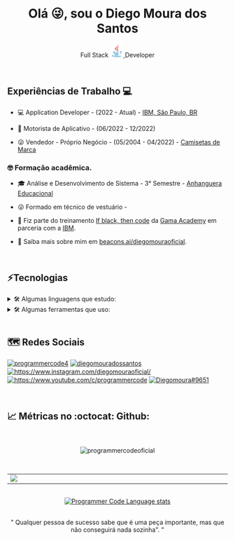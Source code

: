 <h1 align="center">Olá 😜, sou o Diego Moura dos Santos</h1>

<p align="center"> Full Stack <a href="https://www.java.com" target="_blank" rel="noreferrer"> <img src="https://raw.githubusercontent.com/devicons/devicon/master/icons/java/java-original.svg" alt="java" width="30" height="30"/> </a> Developer</p></br>

## Experiências de Trabalho 💻 

- 💻 Application Developer - (2022 - Atual) - [IBM, São Paulo, BR](https://www.ibm.com/br-pt)

- 🚗 Motorista de Aplicativo - (06/2022 - 12/2022) 

- 😜 Vendedor - Próprio Negócio - (05/2004 - 04/2022) - [Camisetas de Marca](https://www.camisetasdemarca.com.br/)

### 🤓 Formação acadêmica.

- 🎓 Análise e Desenvolvimento de Sistema - 3° Semestre - [Anhanguera Educacional](https://textil.sp.senai.br/)
- 😜 Formado em técnico de vestuário - 
- 🔭 Fiz parte do treinamento [If black, then code](https://ifblackthencode.corporate.gama.academy/) da [Gama Academy](https://gama.academy/) em parceria com a [IBM](https://www.ibm.com/br-pt).

- 📄 Saiba mais sobre mim em [beacons.ai/diegomouraoficial](https://beacons.ai/diegomouraoficial).

</br>

## ⚡Tecnologias

<details>
  <summary> 🛠️ Algumas linguagens que estudo:</summary></br>
  <p align="left"> <a href="https://www.w3schools.com/css/" target="_blank"> <img src="https://raw.githubusercontent.com/devicons/devicon/master/icons/css3/css3-original-wordmark.svg" alt="css3" width="40" height="40"/> </a><a href="https://www.w3schools.com/html/default.asp" target="_blank"> <img src="https://raw.githubusercontent.com/devicons/devicon/master/icons/html5/html5-original-wordmark.svg" alt="html5" width="40" height="40"/> </a> <a href="https://www.java.com" target="_blank" rel="noreferrer"> <img src="https://raw.githubusercontent.com/devicons/devicon/master/icons/java/java-original.svg" alt="java" width="40" height="40"/> </a> <a href="https://developer.mozilla.org/en-US/docs/Web/JavaScript" target="_blank"> <img src="https://raw.githubusercontent.com/devicons/devicon/master/icons/javascript/javascript-original.svg" alt="javascript" width="40" height="40"/> </a> 
  </p>
</details>

<details>
  <summary> 🛠️ Algumas ferramentas que uso:</summary></br>
<p align="left"> <a href="https://aws.amazon.com" target="_blank"> <img src="https://raw.githubusercontent.com/devicons/devicon/master/icons/amazonwebservices/amazonwebservices-original-wordmark.svg" alt="aws" width="40" height="40"/> </a><a href="https://www.docker.com/" target="_blank" rel="noreferrer"> <img src="https://raw.githubusercontent.com/devicons/devicon/master/icons/docker/docker-original-wordmark.svg" alt="docker" width="40" height="40"/> </a> <a href="https://git-scm.com/" target="_blank"> <img src="https://www.vectorlogo.zone/logos/git-scm/git-scm-icon.svg" alt="git" width="40" height="40"/> </a> <a href="https://heroku.com" target="_blank"> <img src="https://www.vectorlogo.zone/logos/heroku/heroku-icon.svg" alt="heroku" width="40" height="40"/> </a> <a href="https://www.adobe.com/in/products/illustrator.html" target="_blank"> <img src="https://www.vectorlogo.zone/logos/adobe_illustrator/adobe_illustrator-icon.svg" alt="illustrator" width="40" height="40"/> </a> <a href="https://www.jenkins.io" target="_blank" rel="noreferrer"> <img src="https://www.vectorlogo.zone/logos/jenkins/jenkins-icon.svg" alt="jenkins" width="40" height="40"/> </a> <a href="https://kubernetes.io" target="_blank" rel="noreferrer"> <img src="https://www.vectorlogo.zone/logos/kubernetes/kubernetes-icon.svg" alt="kubernetes" width="40" height="40"/> </a> <a href="https://www.linux.org/" target="_blank"> <img src="https://raw.githubusercontent.com/devicons/devicon/master/icons/linux/linux-original.svg" alt="linux" width="40" height="40"/> </a> <a href="https://www.mongodb.com/" target="_blank"> <img src="https://raw.githubusercontent.com/devicons/devicon/master/icons/mongodb/mongodb-original-wordmark.svg" alt="mongodb" width="40" height="40"/> </a> <a href="https://www.mysql.com/" target="_blank" rel="noreferrer"> <img src="https://raw.githubusercontent.com/devicons/devicon/master/icons/mysql/mysql-original-wordmark.svg" alt="mysql" width="40" height="40"/> </a> <a href="https://www.photoshop.com/en" target="_blank" rel="noreferrer"> <img src="https://raw.githubusercontent.com/devicons/devicon/master/icons/photoshop/photoshop-line.svg" alt="photoshop" width="40" height="40"/> </a> <a href="https://postman.com" target="_blank" rel="noreferrer"> <img src="https://www.vectorlogo.zone/logos/getpostman/getpostman-icon.svg" alt="postman" width="40" height="40"/> </a> <a href="https://spring.io/" target="_blank" rel="noreferrer"> <img src="https://www.vectorlogo.zone/logos/springio/springio-icon.svg" alt="spring" width="40" height="40"/> </a> </p>
</details> </br>

## 🗺️ Redes Sociais
<p align="left">
<a href="https://twitter.com/programmercode4" target="_blank"><img align="center" src="https://raw.githubusercontent.com/rahuldkjain/github-profile-readme-generator/master/src/images/icons/Social/twitter.svg" alt="programmercode4" height="20" width="30" /></a>
<a href="https://linkedin.com/in/diegomouradossantos" target="_blank"><img align="center" src="https://raw.githubusercontent.com/rahuldkjain/github-profile-readme-generator/master/src/images/icons/Social/linked-in-alt.svg" alt="diegomouradossantos" height="20" width="30" /></a>
<a href="https://www.instagram.com/diegomouraoficial/" target="_blank"><img align="center" src="https://raw.githubusercontent.com/rahuldkjain/github-profile-readme-generator/master/src/images/icons/Social/instagram.svg" alt="https://www.instagram.com/diegomouraoficial/" height="20" width="30" /></a>
<a href="https://www.youtube.com/c/programmercode" target="_blank"><img align="center" src="https://raw.githubusercontent.com/rahuldkjain/github-profile-readme-generator/master/src/images/icons/Social/youtube.svg" alt="https://www.youtube.com/c/programmercode" height="20" width="30" /></a>
<a href="https://discord.gg/Diegomoura#9651" target="_blank"><img align="center" src="https://raw.githubusercontent.com/rahuldkjain/github-profile-readme-generator/master/src/images/icons/Social/discord.svg" alt="Diegomoura#9651" height="20" width="30" /></a>
</p></br>

## 📈 Métricas no :octocat: Github:
</br>
<p align="center"> <img src="https://komarev.com/ghpvc/?username=programmercodeoficial&label=Profile%20views&color=0e75b6&style=flat" alt="programmercodeoficial" /> </p>
</br>

<p align="center">
  <table align="center">
    <tr>
      <td><img width="550px" align="left" src="https://github-readme-stats.vercel.app/api?username=programmercodeoficial&hide_border=true&count_private=false&layout=compact&hide_title=true&show_icons=true&theme=dark&icon_color=5194f0&bg_color=0d1117" />           </td>
    </tr>   
  </table>
</p></br>

<!-- Dark Mode -->
<div align="center"> 
<a href="https://github.com/anuraghazra/github-readme-stats#gh-dark-mode-only">
<img height=200 src="https://github-readme-stats-git-master-rstaa-rickstaa.vercel.app//api/top-langs/?username=programmercodeoficial&layout=compact&langs_count=10&hide_border=1&role=OWNER,COLLABORATOR&theme=dark&icon_color=5194f0&bg_color=0d1117" alt="Programmer Code Language stats" />
</a>
</div>


</br>

<p align="center"> " Qualquer pessoa de sucesso sabe que é uma peça importante, mas que não conseguirá nada sozinha". "</p>




